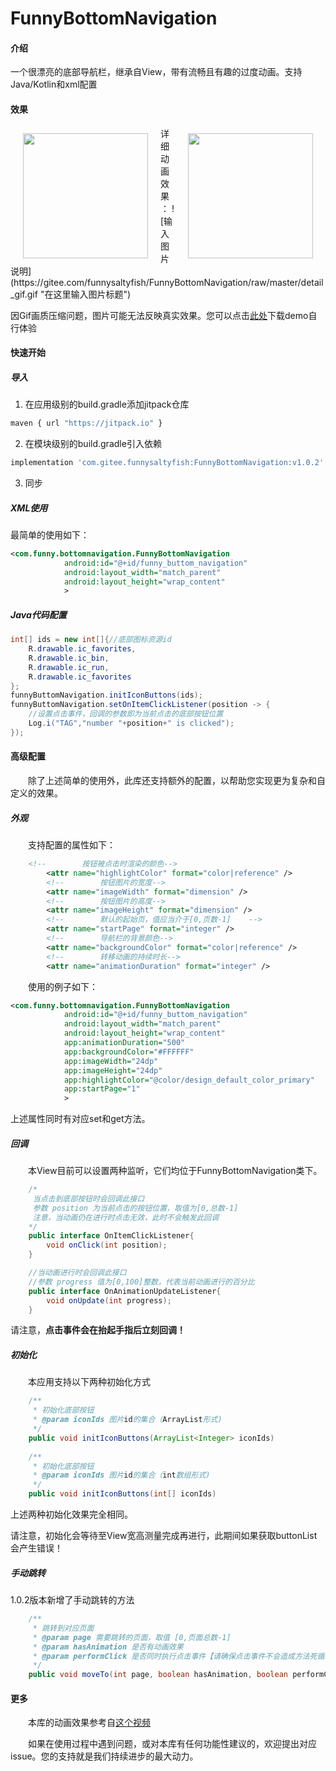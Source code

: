 # FunnyBottomNavigation

#### 介绍
一个很漂亮的底部导航栏，继承自View，带有流畅且有趣的过度动画。支持Java/Kotlin和xml配置

#### 效果

<p>
<div>
<img src="https://gitee.com/funnysaltyfish/FunnyBottomNavigation/raw/master/demo_show.gif" width="200" style="float:left;margin:10px 20px;"/>
<img src="https://gitee.com/funnysaltyfish/FunnyBottomNavigation/raw/master/custom_by_xml.png" width="200" style="float:right;margin:10px 20px;"/>
<div/>
</p>
详细动画效果：
![输入图片说明](https://gitee.com/funnysaltyfish/FunnyBottomNavigation/raw/master/detail_gif.gif "在这里输入图片标题")

因Gif画质压缩问题，图片可能无法反映真实效果。您可以点击[此处](https://gitee.com/funnysaltyfish/FunnyBottomNavigation/raw/master/demo-1.1.0.apk)下载demo自行体验

#### 快速开始
##### 导入
1. 在应用级别的build.gradle添加jitpack仓库

```bash
maven { url "https://jitpack.io" }
```

2. 在模块级别的build.gradle引入依赖

```bash
implementation 'com.gitee.funnysaltyfish:FunnyBottomNavigation:v1.0.2'
```
3. 同步

##### XML使用
最简单的使用如下：

```xml
<com.funny.bottomnavigation.FunnyBottomNavigation
            android:id="@+id/funny_buttom_navigation"
            android:layout_width="match_parent"
            android:layout_height="wrap_content"
            >
```
##### Java代码配置

```java
int[] ids = new int[]{//底部图标资源id
    R.drawable.ic_favorites,
    R.drawable.ic_bin,
    R.drawable.ic_run,
    R.drawable.ic_favorites
};
funnyButtomNavigation.initIconButtons(ids);
funnyButtomNavigation.setOnItemClickListener(position -> {
    //设置点击事件，回调的参数即为当前点击的底部按钮位置
    Log.i("TAG","number "+position+" is clicked");
});
```

#### 高级配置

&emsp;&emsp;除了上述简单的使用外，此库还支持额外的配置，以帮助您实现更为复杂和自定义的效果。
##### 外观
&emsp;&emsp;支持配置的属性如下：

```xml
	<!--        按钮被点击时渲染的颜色-->
        <attr name="highlightColor" format="color|reference" />
        <!--        按钮图片的宽度-->
        <attr name="imageWidth" format="dimension" />
        <!--        按钮图片的高度-->
        <attr name="imageHeight" format="dimension" />
        <!--        默认的起始页，值应当介于[0,页数-1]    -->
        <attr name="startPage" format="integer" />
        <!--        导航栏的背景颜色-->
        <attr name="backgroundColor" format="color|reference" />
        <!--        转移动画的持续时长-->
        <attr name="animationDuration" format="integer" />
```
&emsp;&emsp;使用的例子如下：

```xml
<com.funny.bottomnavigation.FunnyBottomNavigation
            android:id="@+id/funny_buttom_navigation"
            android:layout_width="match_parent"
            android:layout_height="wrap_content"
            app:animationDuration="500"
            app:backgroundColor="#FFFFFF"
            app:imageWidth="24dp"
            app:imageHeight="24dp"
            app:highlightColor="@color/design_default_color_primary"
            app:startPage="1"
            >
```

上述属性同时有对应set和get方法。

##### 回调
&emsp;&emsp;本View目前可以设置两种监听，它们均位于FunnyBottomNavigation类下。

```java
    /*
     当点击到底部按钮时会回调此接口
     参数 position 为当前点击的按钮位置，取值为[0,总数-1]
     注意，当动画仍在进行时点击无效，此时不会触发此回调
    */
    public interface OnItemClickListener{
        void onClick(int position);
    }

    //当动画进行时会回调此接口
    //参数 progress 值为[0,100]整数，代表当前动画进行的百分比
    public interface OnAnimationUpdateListener{
        void onUpdate(int progress);
    }

```
请注意，**点击事件会在抬起手指后立刻回调！**



##### 初始化

&emsp;&emsp;本应用支持以下两种初始化方式

```java
	/**
     * 初始化底部按钮
     * @param iconIds 图片id的集合（ArrayList形式)
     */
    public void initIconButtons(ArrayList<Integer> iconIds)
        
    /**
     * 初始化底部按钮
     * @param iconIds 图片id的集合（int数组形式)
     */
    public void initIconButtons(int[] iconIds)
```

上述两种初始化效果完全相同。

请注意，初始化会等待至View宽高测量完成再进行，此期间如果获取buttonList会产生错误！



##### 手动跳转

1.0.2版本新增了手动跳转的方法

```java
	/**
     * 跳转到对应页面
     * @param page 需要跳转的页面，取值 [0,页面总数-1]
     * @param hasAnimation 是否有动画效果
     * @param performClick 是否同时执行点击事件【请确保点击事件不会造成方法死循环】
     */
    public void moveTo(int page, boolean hasAnimation, boolean performClick)
```



#### 更多
&emsp;&emsp;本库的动画效果参考自[这个视频](https://www.bilibili.com/video/BV1Jp4y1q71U?t=66)

&emsp;&emsp;如果在使用过程中遇到问题，或对本库有任何功能性建议的，欢迎提出对应issue。您的支持就是我们持续进步的最大动力。


